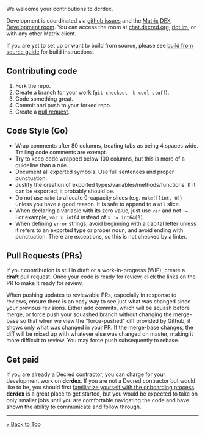 <a id="top"/>

We welcome your contributions to dcrdex.

Development is coordinated via [github issues](/../issues) and the
[Matrix](https://matrix.org/)
[DEX Development room](https://matrix.to/#/!EzTSRQITaqHuFBDFhM:decred.org?via=decred.org&via=matrix.org&via=zettaport.com).
You can access the room at [chat.decred.org](https://chat.decred.org),
[riot.im](https://riot.im), or with any other Matrix client.

If you are yet to set up or want to build from source, please see [build from source guide](https://github.com/decred/dcrdex/wiki/Download-and-Install#building-from-source) for build instructions.

## Contributing code

1. Fork the repo.
2. Create a branch for your work (`git checkout -b cool-stuff`).
3. Code something great.
4. Commit and push to your forked repo.
5. Create a [pull request](https://github.com/decred/dcrdex/compare).

## Code Style (Go)

- Wrap comments after 80 columns, treating tabs as being 4 spaces wide. Trailing code comments are exempt.
- Try to keep code wrapped below 100 columns, but this is more of a guideline than a rule.
- Document all exported symbols. Use full sentences and proper punctuation.
- Justify the creation of exported types/variables/methods/functions. If it can be exported, it probably should be.
- Do not use `make` to allocate 0-capacity slices (e.g. `make([]int, 0)`) unless you have a good reason. It is safe to append to a `nil` slice.
- When declaring a variable with its zero value, just use `var` and not `:=`. For example, `var x int64` instead of `x := int64(0)`.
- When defining `error` strings, avoid beginning with a capital letter unless it refers to an exported type or proper noun, and avoid ending with punctuation. There are exceptions, so this is not checked by a linter.

## Pull Requests (PRs)

If your contribution is still in draft or a work-in-progress (WIP), create a **draft** pull request.
Once your code is ready for review, click the links on the PR to make it ready for review.

When pushing updates to reviewable PRs, especially in response to reviews,
ensure there is an easy way to see just what was changed since your previous
revisions. Either add commits, which will be squash before merge, or force push
your squashed branch without changing the merge-base so that when we view the
"force-pushed" diff provided by Github, it shows only what was changed in your
PR. If the merge-base changes, the diff will be mixed up with whatever else was
changed on master, making it more difficult to review. You may force push
subsequently to rebase.

## Get paid

If you are already a Decred contractor, you can charge for your development work
on **dcrdex**. If you are not a Decred contractor but would like to be, you
should first
[familiarize yourself with the onboarding process](https://docs.decred.org/contributing/overview/).
**dcrdex** is a great place to get started, but you would be expected to take on
only smaller jobs until you are comfortable navigating the code and have shown
the ability to communicate and follow through.

---

[⤴ Back to Top](#top)
